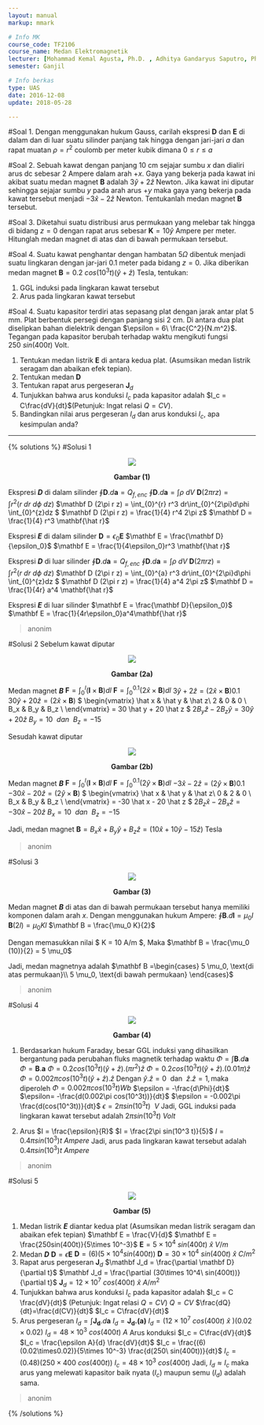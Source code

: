 ```yaml
---
layout: manual
markup: mmark

# Info MK
course_code: TF2106
course_name: Medan Elektromagnetik
lecturer: [Mohammad Kemal Agusta, Ph.D. , Adhitya Gandaryus Saputro, Ph.D.]
semester: Ganjil

# Info berkas
type: UAS
date: 2016-12-08
update: 2018-05-28

---
```

#Soal 1.
Dengan menggunakan hukum Gauss, carilah ekspresi $\mathbf D$ dan $\mathbf E$ di dalam dan di luar suatu silinder panjang tak hingga dengan jari-jari $a$ dan rapat muatan $\rho = r^2$ coulomb per meter kubik dimana $0\leq r\leq a$

#Soal 2.
Sebuah kawat dengan panjang 10 cm sejajar sumbu $x$ dan dialiri arus dc sebesar 2 Ampere dalam arah $+x$. Gaya yang bekerja pada kawat ini akibat suatu medan magnet $\mathbf B$ adalah $3\hat y+ 2\hat z$ Newton. Jika kawat ini diputar sehingga sejajar sumbu $y$ pada arah arus $+y$ maka gaya yang bekerja pada kawat tersebut menjadi $-3\hat x - 2\hat z$ Newton. Tentukanlah medan magnet $\mathbf B$ tersebut.

#Soal 3.
Diketahui suatu distribusi arus permukaan yang melebar tak hingga di bidang $z=0$ dengan rapat arus sebesar $\mathbf K = 10\hat y$ Ampere per meter. Hitunglah medan magnet di atas dan di bawah permukaan tersebut.

#Soal 4.
Suatu kawat penghantar dengan hambatan $5\Omega$ dibentuk menjadi suatu lingkaran dengan jar-jari $0.1$ meter pada bidang $z=0$. Jika diberikan medan magnet $\mathbf B = 0.2\  cos(10^3t)(\hat y+\hat z)$ Tesla, tentukan:
1. GGL induksi pada lingkaran kawat tersebut
2. Arus pada lingkaran kawat tersebut

#Soal 4.
Suatu kapasitor terdiri atas sepasang plat dengan jarak antar plat 5 mm. Plat berbentuk persegi dengan panjang sisi 2 cm. Di antara dua plat diselipkan bahan dielektrik dengan $\epsilon = 6\ \frac{C^2}{N.m^2}$. Tegangan pada kapasitor berubah terhadap waktu mengikuti fungsi $250\ sin(400t)$ Volt.
1. Tentukan medan listrik $\mathbf E$ di antara kedua plat. (Asumsikan medan listrik seragam dan abaikan efek tepian).
2. Tentukan medan $\mathbf D$
3. Tentukan rapat arus pergeseran $\mathbf J_d$
4. Tunjukkan bahwa arus konduksi $I_c$ pada kapasitor adalah $I_c = C\frac{dV}{dt}$(Petunjuk: Ingat relasi $Q=CV$).
5. Bandingkan nilai arus pergeseran $I_d$ dan arus konduksi $I_c$, apa kesimpulan anda?
---
{% solutions %}
#Solusi 1
<p align="center">
<img src="./img/solusi_1_uas.png">
<center><b>Gambar (1)</b></center>
</p>

Ekspresi ***D*** di dalam silinder
$\oint \mathbf{D}.d\mathbf{a} = Q_{f,enc}$
$\oint \mathbf{D}.d\mathbf{a} = \int \rho\ dV$
$\mathbf D (2\pi r z) = \int r^2(r\ dr\ d\phi\ dz)$
$\mathbf D (2\pi r z) = \int_{0}^{r} r^3 dr\int_{0}^{2\pi}d\phi \int_{0}^{z}dz $
$\mathbf D (2\pi r z) = \frac{1}{4} r^4 2\pi z$
$\mathbf D = \frac{1}{4} r^3 \mathbf{\hat r}$

Ekspresi ***E*** di dalam silinder
$\mathbf D = \epsilon_0 \mathbf E$
$\mathbf E = \frac{\mathbf D}{\epsilon_0}$
$\mathbf E = \frac{1}{4\epsilon_0}r^3 \mathbf{\hat r}$

Ekspresi ***D*** di luar silinder
$\oint \mathbf{D}.d\mathbf{a} = Q_{f,enc}$
$\oint \mathbf{D}.d\mathbf{a} = \int \rho\ dV$
$\mathbf D (2\pi r z) = \int r^2(r\ dr\ d\phi\ dz)$
$\mathbf D (2\pi r z) = \int_{0}^{a} r^3 dr\int_{0}^{2\pi}d\phi \int_{0}^{z}dz $
$\mathbf D (2\pi r z) = \frac{1}{4} a^4 2\pi z$
$\mathbf D = \frac{1}{4r} a^4 \mathbf{\hat r}$

Ekspresi ***E*** di luar silinder
$\mathbf E = \frac{\mathbf D}{\epsilon_0}$
$\mathbf E = \frac{1}{4r\epsilon_0}a^4\mathbf{\hat r}$
> anonim

#Solusi 2
Sebelum kawat diputar

<p align="center">
<img src="./img/solusi_2a_uas.png">
<center><b>Gambar (2a)</b></center>
</p>

Medan magnet ***B***
$\mathbf F = \int_{0}^{l}(\mathbf I \times \mathbf B)dl$
$\mathbf F = \int_{0}^{0.1}(2\hat x \times \mathbf B)dl$
$3 \hat y + 2 \hat z = (2 \hat x \times \mathbf B) 0.1$
$30 \hat y + 20 \hat z = (2 \hat x \times \mathbf B)$
$
\begin{vmatrix}
\hat x & \hat y & \hat z\\
2      & 0      & 0  \\
B_x    & B_y    & B_z \\
\end{vmatrix}
= 30 \hat y + 20 \hat z
$
$2 B_y \hat z - 2 B_z \hat y = 30 \hat y + 20 \hat z$
$B_y = 10 \ \ dan \ \  B_z = -15$

Sesudah kawat diputar

<p align="center">
<img src="./img/solusi_2b_uas.png">
<center><b>Gambar (2b)</b></center>
</p>

Medan magnet ***B***
$\mathbf F = \int_{0}^{l}(\mathbf I \times \mathbf B)dl$
$\mathbf F = \int_{0}^{0.1}(2\hat y \times \mathbf B)dl$
$-3 \hat x - 2 \hat z = (2 \hat y \times \mathbf B) 0.1$
$-30 \hat x - 20 \hat z = (2 \hat y \times \mathbf B)$
$
\begin{vmatrix}
\hat x & \hat y & \hat z\\
0      & 2      & 0  \\
B_x    & B_y    & B_z \\
\end{vmatrix}
= -30 \hat x - 20 \hat z
$
$2 B_z \hat x - 2 B_x \hat z = -30 \hat x - 20 \hat z$
$B_x = 10 \ \ dan \ \  B_z = -15$

Jadi, medan magnet
$\mathbf B = B_x \hat x + B_y \hat y + B_z \hat z = (10 \hat x + 10 \hat y - 15 \hat z)$ Tesla
> anonim

#Solusi 3

<p align="center">
<img src="./img/solusi_3_uas.png">
<center><b>Gambar (3)</b></center>
</p>

Medan magnet ***B*** di atas dan di bawah permukaan tersebut hanya memiliki komponen dalam arah *x*.
Dengan menggunakan hukum Ampere:
$\oint \mathbf B.d\mathbf l = \mu_0 I$
$\mathbf B(2l) = \mu_0 K l$
$\mathbf B = \frac{\mu_0 K}{2}$

Dengan memasukkan nilai $ K = 10 A/m $, Maka
$\mathbf B = \frac{\mu_0 (10)}{2} = 5 \mu_0$

Jadi, medan magnetnya adalah
$\mathbf B =\begin{cases}
5 \mu_0, \text{di atas permukaan}\\
5 \mu_0, \text{di bawah permukaan}
\end{cases}$
> anonim

#Solusi 4

<p align="center">
<img src="./img/solusi_4_uas.png">
<center><b>Gambar (4)</b></center>
</p>

1. Berdasarkan hukum Faraday, besar GGL induksi yang dihasilkan bergantung pada perubahan fluks magnetik terhadap waktu
$\Phi = \int \mathbf B.d\mathbf a$
$\Phi = \mathbf B . \mathbf a$
$\Phi = 0.2 cos(10^3t)(\hat y+\hat z).(\pi r^2)\hat z$
$\Phi = 0.2 cos(10^3t)(\hat y+\hat z).(0.01\pi)\hat z$
$\Phi = 0.002\pi cos(10^3t)(\hat y+\hat z).\hat z$
Dengan $\hat y.\hat z = 0\ \ \text{dan}\ \ \hat z.\hat z = 1, \text{maka diperoleh}$
$\Phi = 0.002\pi cos(10^3t) Wb$
$\epsilon = -\frac{d\Phi}{dt}$
$\epsilon= -\frac{d(0.002\pi cos(10^3t))}{dt}$
$\epsilon = -0.002\pi \frac{d(cos(10^3t))}{dt}$
$\epsilon = 2\pi sin(10^3 t)\ \  V$
Jadi, GGL induksi pada lingkaran kawat tersebut adalah $2\pi sin(10^3 t)\ Volt$

2. Arus
$I = \frac{\epsilon}{R}$
$I = \frac{2\pi sin(10^3 t)}{5}$
$I = 0.4\pi sin(10^3)t\ Ampere$
Jadi, arus pada lingkaran kawat tersebut adalah $0.4\pi sin(10^3)t\ Ampere$
> anonim

#Solusi 5
<p align="center">
<img src="./img/solusi_5_uas.png">
<center><b>Gambar (5)</b></center>
</p>

1. Medan listrik ***E*** diantar kedua plat
(Asumsikan medan listrik seragam dan abaikan efek tepian)
$\mathbf E = \frac{V}{d}$
$\mathbf E = \frac{250sin(400t)}{5\times 10^-3}$
$\mathbf E = 5 \times 10^4\ sin(400t)\ \hat x\  V/m$
2. Medan ***D***
$\mathbf D = \epsilon \mathbf E$
$\mathbf D = (6)(5 \times 10^4 sin(400t))$
$\mathbf D = 30 \times 10^4\ sin(400t)\ \hat x\ C/m^2$
3. Rapat arus pergeseran $\mathbf J_d$
$\mathbf J_d = \frac{\partial \mathbf D}{\partial t}$
$\mathbf J_d = \frac{\partial (30\times 10^4\ sin(400t))}{\partial t}$
$\mathbf J_d = 12 \times 10^7\ cos(400t)\ \hat x\ A/m^2$
4. Tunjukkan bahwa arus konduksi $I_c$ pada kapasitor adalah $I_c = C \frac{dV}{dt}$
 (Petunjuk: Ingat relasi $Q=CV$)
$Q=CV$
$\frac{dQ}{dt}=\frac{d(CV)}{dt}$
$I_c = C\frac{dV}{dt}$
5. Arus pergeseran
$I_d = \int \mathbf{J_d}.d\mathbf a$
$I_d = \mathbf {J_d.(a)}$
$I_d = (12 \times 10^7\ cos(400t)\ \hat x\ )(0.02 \times 0.02)$
$I_d = 48 \times 10^3\ cos(400t)\ A$
Arus konduksi
$I_c = C\frac{dV}{dt}$
$I_c = \frac{\epsilon A}{d} \frac{dV}{dt}$
$I_c = \frac{(6)(0.02\times0.02)}{5\times 10^-3} \frac{d(250\ sin(400t))}{dt}$
$I_c = (0.48)(250 \times 400\ cos(400t))$
$I_c = 48\times 10^3\ cos(400t)$
Jadi, $I_d\approx I_c$ maka arus yang melewati kapasitor baik nyata $(I_c)$ maupun semu $(I_d)$ adalah sama.
> anonim

{% /solutions %}
